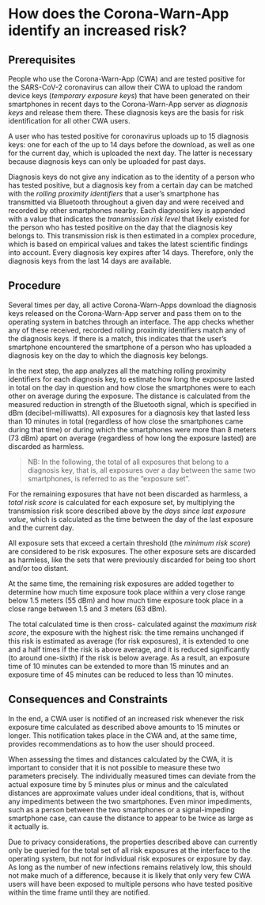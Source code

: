 # How does the Corona-Warn-App identify an increased risk?

## Prerequisites

People who use the Corona-Warn-App (CWA) and are tested positive for the SARS-CoV-2 coronavirus can allow their CWA to upload the random device keys (*temporary exposure keys*) that have been generated on their smartphones in recent days to the Corona-Warn-App server as *diagnosis keys* and release them there. These diagnosis keys are the basis for risk identification for all other CWA users.

A user who has tested positive for coronavirus uploads up to 15 diagnosis keys: one for each of the up to 14 days before the download, as well as one for the current day, which is uploaded the next day. The latter is necessary because diagnosis keys can only be uploaded for past days.

Diagnosis keys do not give any indication as to the identity of a person who has tested positive, but a diagnosis key from a certain day can be matched with the *rolling proximity identifiers* that a user’s smartphone has transmitted via Bluetooth throughout a given day and were received and recorded by other smartphones nearby. Each diagnosis key is appended with a value that indicates the *transmission risk level* that likely existed for the person who has tested positive on the day that the diagnosis key belongs to. This transmission risk is then estimated in a complex procedure, which is based on empirical values and takes the latest scientific findings into account. Every diagnosis key expires after 14 days. Therefore, only the diagnosis keys from the last 14 days are available.

## Procedure

Several times per day, all active Corona-Warn-Apps download the diagnosis keys released on the Corona-Warn-App server and pass them on to the operating system in batches through an interface. The app checks whether any of these received, recorded rolling proximity identifiers match any of the diagnosis keys. If there is a match, this indicates that the user’s smartphone encountered the smartphone of a person who has uploaded a diagnosis key on the day to which the diagnosis key belongs.

In the next step, the app analyzes all the matching rolling proximity identifiers for each diagnosis key, to estimate how long the exposure lasted in total on the day in question and how close the smartphones were to each other on average during the exposure. The distance is calculated from the measured reduction in strength of the Bluetooth signal, which is specified in dBm (decibel-milliwatts). All exposures for a diagnosis key that lasted less than 10 minutes in total (regardless of how close the smartphones came during that time) or during which the smartphones were more than 8 meters (73 dBm) apart on average (regardless of how long the exposure lasted) are discarded as harmless.

> NB: In the following, the total of all exposures that belong to a diagnosis key, that is, all exposures over a day between the same two smartphones, is referred to as the “exposure set”.

For the remaining exposures that have not been discarded as harmless, a *total risk score* is calculated for each exposure set, by multiplying the transmission risk score described above by the *days since last exposure value*, which is calculated as the time between the day of the last exposure and the current day.

All exposure sets that exceed a certain threshold (the *minimum risk score*) are considered to be risk exposures. The other exposure sets are discarded as harmless, like the sets that were previously discarded for being too short and/or too distant.

At the same time, the remaining risk exposures are added together to determine how much time exposure took place within a very close range below 1.5 meters (55 dBm) and how much time exposure took place in a close range between 1.5 and 3 meters (63 dBm).

The total calculated time is then cross- calculated against the *maximum risk score*, the exposure with the highest risk: the time remains unchanged if this risk is estimated as average (for risk exposures), it is extended to one and a half times if the risk is above average, and it is reduced significantly (to around one-sixth) if the risk is below average. As a result, an exposure time of 10 minutes can be extended to more than 15 minutes and an exposure time of 45 minutes can be reduced to less than 10 minutes.

## Consequences and Constraints

In the end, a CWA user is notified of an increased risk whenever the risk exposure time calculated as described above amounts to 15 minutes or longer. This notification takes place in the CWA and, at the same time, provides recommendations as to how the user should proceed.

When assessing the times and distances calculated by the CWA, it is important to consider that it is not possible to measure these two parameters precisely. The individually measured times can deviate from the actual exposure time by 5 minutes plus or minus and the calculated distances are approximate values under ideal conditions, that is, without any impediments between the two smartphones. Even minor impediments, such as a person between the two smartphones or a signal-impeding smartphone case, can cause the distance to appear to be twice as large as it actually is.

Due to privacy considerations, the properties described above can currently only be queried for the total set of all risk exposures at the interface to the operating system, but not for individual risk exposures or exposure by day. As long as the number of new infections remains relatively low, this should not make much of a difference, because it is likely that only very few CWA users will have been exposed to multiple persons who have tested positive within the time frame until they are notified.
